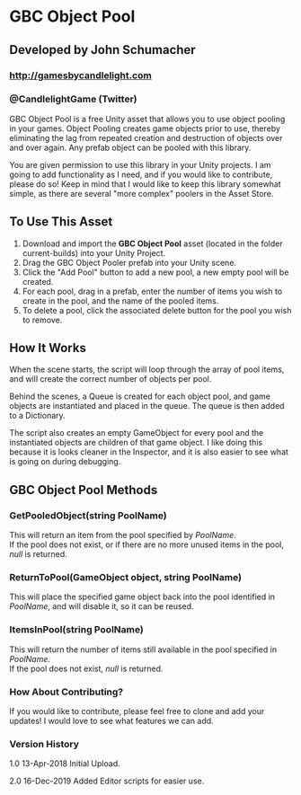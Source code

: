 # GBC Object Pool
## Developed by John Schumacher
### http://gamesbycandlelight.com
### @CandlelightGame (Twitter)

GBC Object Pool is a free Unity asset that allows you to use object pooling in your games. Object Pooling creates game objects prior to use, thereby eliminating the lag from repeated creation and destruction of objects over and over again.  Any prefab object can be pooled with this library.

You are given permission to use this library in your Unity projects.  I am going to add functionality as I need, and if you would like to contribute, please do so!  Keep in mind that I would like to keep this library somewhat simple, as there are several "more complex" poolers in the Asset Store.

## To Use This Asset
1. Download and import the **GBC Object Pool** asset (located in the folder current-builds) into your Unity Project.
2. Drag the GBC Object Pooler prefab into your Unity scene.
3. Click the "Add Pool" button to add a new pool, a new empty pool will be created.
5. For each pool, drag in a prefab, enter the number of items you wish to create in the pool, and the name of the pooled items.
6. To delete a pool, click the associated delete button for the pool you wish to remove.

## How It Works

When the scene starts, the script will loop through the array of pool items, and will create the correct number of objects per pool.

Behind the scenes, a Queue is created for each object pool, and game objects are instantiated and placed in the queue.  The queue is then added to a Dictionary.

The script also creates an empty GameObject for every pool and the instantiated objects are children of that game object.  I like doing this because it is looks cleaner in the Inspector, and it is also easier to see what is going on during debugging.

## GBC Object Pool Methods

### GetPooledObject(string PoolName)
This will return an item from the pool specified by *PoolName*.  
If the pool does not exist, or if there are no more unused items in the pool, *null* is returned.

### ReturnToPool(GameObject object, string PoolName)  
This will place the specified game object back into the pool identified in *PoolName*, and will disable it, so it can be reused.

### ItemsInPool(string PoolName)  
This will return the number of items still available in the pool specified in *PoolName*.  
If the pool does not exist, *null* is returned.

### How About Contributing?
If you would like to contribute, please feel free to clone and add your updates!  I would love to see what features we can add.

### Version History
1.0 13-Apr-2018 Initial Upload.

2.0 16-Dec-2019 Added Editor scripts for easier use.
